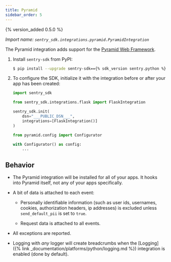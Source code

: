 ```yaml
---
title: Pyramid
sidebar_order: 5
---
```


{% version_added 0.5.0 %}

<!-- WIZARD -->
*Import name: `sentry_sdk.integrations.pyramid.PyramidIntegration`*

The Pyramid integration adds support for the [Pyramid Web
Framework](https://trypyramid.com/).

1. Install `sentry-sdk` from PyPI:

    ```bash
    $ pip install --upgrade sentry-sdk=={% sdk_version sentry.python %}
    ```

2. To configure the SDK, initialize it with the integration before or after your app has been created:

    ```python
    import sentry_sdk

    from sentry_sdk.integrations.flask import FlaskIntegration

    sentry_sdk.init(
        dsn="___PUBLIC_DSN___",
        integrations=[FlaskIntegration()]
    )

    from pyramid.config import Configurator

    with Configurator() as config:
        ...
    ```

<!-- ENDWIZARD -->

## Behavior

* The Pyramid integration will be installed for all of your apps. It hooks into Pyramid itself, not any of your apps specifically.

* A bit of data is attached to each event:

    * Personally identifiable information (such as user ids, usernames,
      cookies, authorization headers, ip addresses) is excluded unless
      ``send_default_pii`` is set to ``true``.

    * Request data is attached to all events.

* All exceptions are reported.

* Logging with *any* logger will create breadcrumbs when
  the [Logging]({% link _documentation/platforms/python/logging.md %})
  integration is enabled (done by default).
